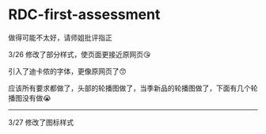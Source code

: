 # RDC-first-assessment
做得可能不太好，请师姐批评指正

3/26 修改了部分样式，使页面更接近原网页😘

引入了迪卡侬的字体，更像原网页了😙

应该所有要求都做了，头部的轮播图做了，当季新品的轮播图做了，下面有几个轮播图没有做😭

---

3/27 修改了图标样式


